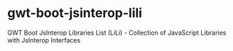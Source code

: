 # gwt-boot-jsinterop-lili
GWT Boot JsInterop Libraries List (LiLi) - Collection of JavaScript Libraries with JsInterop Interfaces
